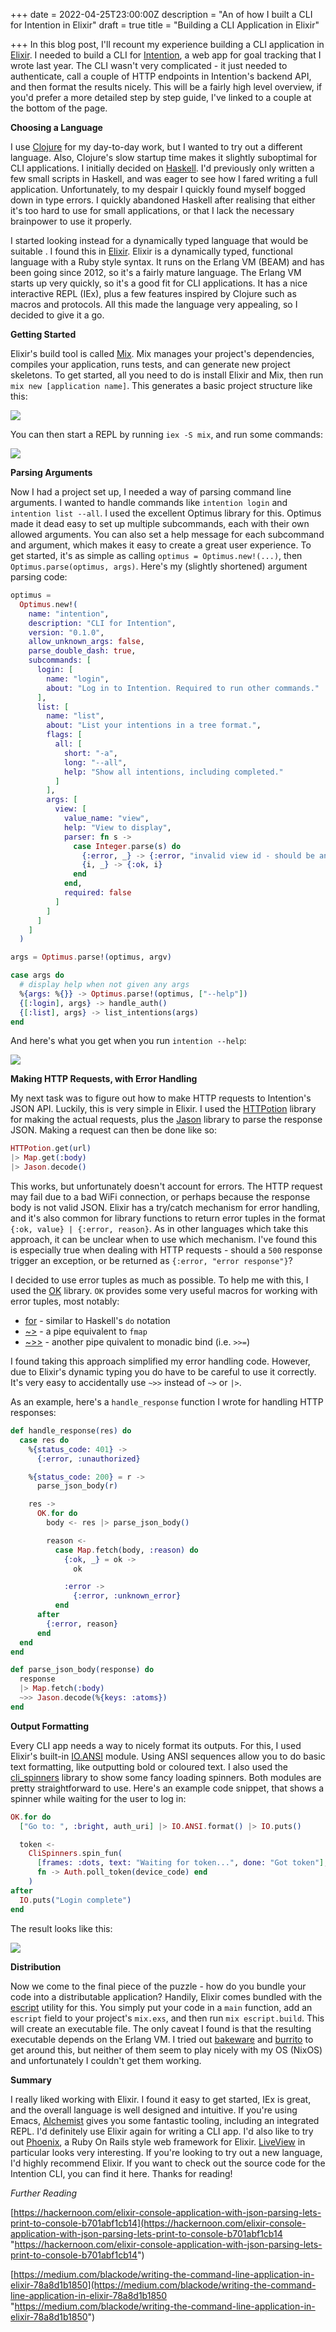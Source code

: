 +++
date = 2022-04-25T23:00:00Z
description = "An of how I built a CLI for Intention in Elixir"
draft = true
title = "Building a CLI Application in Elixir"

+++
In this blog post, I'll recount my experience building a CLI application in [Elixir](https://elixir-lang.org/). I needed to build a CLI for [Intention](https://about.i.ntention.app/), a web app for goal tracking that I wrote last year. The CLI wasn't very complicated - it just needed to authenticate, call a couple of HTTP endpoints in Intention's backend API, and then format the results nicely. This will be a fairly high level overview, if you'd prefer a more detailed step by step guide, I've linked to a couple at the bottom of the page.

**Choosing a Language**

I use [Clojure](https://clojure.org/) for my day-to-day work, but I wanted to try out a different language. Also, Clojure's slow startup time makes it slightly suboptimal for CLI applications. I initially decided on [Haskell](https://www.haskell.org/). I'd previously only written a few small scripts in Haskell, and was eager to see how I fared writing a full application. Unfortunately, to my despair I quickly found myself bogged down in type errors. I quickly abandoned Haskell after realising that either it's too hard to use for small applications, or that I lack the necessary brainpower to use it properly.

I started looking instead for a dynamically typed language that would be suitable . I found this in [Elixir](https://elixir-lang.org/ "Elixir Language"). Elixir is a dynamically typed, functional language with a Ruby style syntax. It runs on the Erlang VM (BEAM) and has been going since 2012, so it's a fairly mature language. The Erlang VM starts up very quickly, so it's a good fit for CLI applications. It has a nice interactive REPL (IEx), plus a few features inspired by Clojure such as macros and protocols. All this made the language very appealing, so I decided to give it a go.

**Getting Started**

Elixir's build tool is called [Mix](https://hexdocs.pm/mix/1.12/Mix.html). Mix manages your project's dependencies, compiles your application, runs tests, and can generate new project skeletons. To get started, all you need to do is install Elixir and Mix, then run `mix new [application name]`. This generates a basic project structure like this:

![](/screenshot-from-2022-04-25-16-28-02.png)

You can then start a REPL by running `iex -S mix`, and run some commands:

![](/iex.gif)

**Parsing Arguments**

Now I had a project set up, I needed a way of parsing command line arguments. I wanted to handle commands like `intention login` and `intention list --all`. I used the excellent Optimus library for this. Optimus made it dead easy to set up multiple subcommands, each with their own allowed arguments. You can also set a help message for each subcommand and argument, which makes it easy to create a great user experience. To get started, it's as simple as calling `optimus = Optimus.new!(...)`, then `Optimus.parse(optimus, args)`. Here's my (slightly shortened) argument parsing code:

```elixir
optimus =
  Optimus.new!(
    name: "intention",
    description: "CLI for Intention",
    version: "0.1.0",
    allow_unknown_args: false,
    parse_double_dash: true,
    subcommands: [
      login: [
        name: "login",
        about: "Log in to Intention. Required to run other commands."
      ],
      list: [
        name: "list",
        about: "List your intentions in a tree format.",
        flags: [
          all: [
            short: "-a",
            long: "--all",
            help: "Show all intentions, including completed."
          ]
        ],
        args: [
          view: [
            value_name: "view",
            help: "View to display",
            parser: fn s ->
              case Integer.parse(s) do
                {:error, _} -> {:error, "invalid view id - should be an integer"}
                {i, _} -> {:ok, i}
              end
            end,
            required: false
          ]
        ]
      ]
    ]
  )

args = Optimus.parse!(optimus, argv)

case args do
  # display help when not given any args
  %{args: %{}} -> Optimus.parse!(optimus, ["--help"])
  {[:login], args} -> handle_auth()
  {[:list], args} -> list_intentions(args)
end
```

And here's what you get when you run `intention --help`:

![](/screenshot-from-2022-04-25-17-35-29.png)

**Making HTTP Requests, with Error Handling**

My next task was to figure out how to make HTTP requests to Intention's JSON API. Luckily, this is very simple in Elixir. I used the [HTTPotion](https://github.com/unrelentingtech/httpotion) library for making the actual requests, plus the [Jason](https://github.com/michalmuskala/jason) library to parse the response JSON. Making a request can then be done like so:

```elixir
HTTPotion.get(url)
|> Map.get(:body)
|> Jason.decode()
```

This works, but unfortunately doesn't account for errors. The HTTP request may fail due to a bad WiFi connection, or perhaps because the response body is not valid JSON. Elixir has a try/catch mechanism for error handling, and it's also common for library functions to return error tuples in the format `{:ok, value} | {:error, reason}`. As in other languages which take this approach, it can be unclear when to use which mechanism. I've found this is especially true when dealing with HTTP requests - should a `500` response trigger an exception, or be returned as `{:error, "error response"}`?

I decided to use error tuples as much as possible. To help me with this, I used the [OK](https://github.com/CrowdHailer/OK) library. `OK` provides some very useful macros for working with error tuples, most notably: 

* [for](https://github.com/CrowdHailer/OK#okfor) - similar to Haskell's `do` notation
* [~>](https://github.com/CrowdHailer/OK#ok-pipe) - a pipe equivalent to `fmap`
* [~>>](https://github.com/CrowdHailer/OK#ok-pipe) - another pipe quivalent to monadic bind (i.e. `>>=`)

I found taking this approach simplified my error handling code. However, due to Elixir's dynamic typing you do have to be careful to use it correctly. It's very easy to accidentally use `~>>` instead of `~>` or `|>`. 

As an example, here's a `handle_response` function I wrote for handling HTTP responses:

```elixir
def handle_response(res) do
  case res do
    %{status_code: 401} ->
      {:error, :unauthorized}

    %{status_code: 200} = r ->
      parse_json_body(r)

    res ->
      OK.for do
        body <- res |> parse_json_body()

        reason <-
          case Map.fetch(body, :reason) do
            {:ok, _} = ok ->
              ok

            :error ->
              {:error, :unknown_error}
          end
      after
        {:error, reason}
      end
  end
end

def parse_json_body(response) do
  response
  |> Map.fetch(:body)
  ~>> Jason.decode(%{keys: :atoms})
end
```

**Output Formatting**

Every CLI app needs a way to nicely format its outputs. For this, I used Elixir's built-in [IO.ANSI](https://hexdocs.pm/elixir/1.12/IO.ANSI.html) module. Using ANSI sequences allow you to do basic text formatting, like outputting bold or coloured text. I also used the [cli_spinners](https://github.com/blackode/elixir_cli_spinners) library to show some fancy loading spinners. Both modules are pretty straightforward to use. Here's an example code snippet, that shows a spinner while waiting for the user to log in:

```elixir
OK.for do
  ["Go to: ", :bright, auth_uri] |> IO.ANSI.format() |> IO.puts()

  token <-
    CliSpinners.spin_fun(
      [frames: :dots, text: "Waiting for token...", done: "Got token"],
      fn -> Auth.poll_token(device_code) end
    )
after
  IO.puts("Login complete")
end
```

The result looks like this:

![](/intention-login.gif)

**Distribution**

Now we come to the final piece of the puzzle - how do you bundle your code into a distributable application? Handily, Elixir comes bundled with the [escript](https://elixirschool.com/en/lessons/intermediate/escripts#building-2) utility for this. You simply put your code in a `main` function, add an `escript` field to your project's `mix.exs`, and then run `mix escript.build`. This will create an executable file. The only caveat I found is that the resulting executable depends on the Erlang VM. I tried out [bakeware](https://github.com/bake-bake-bake/bakeware) and [burrito](https://github.com/burrito-elixir/burrito) to get around this, but neither of them seem to play nicely with my OS (NixOS) and unfortunately I couldn't get them working.

**Summary**

I really liked working with Elixir. I found it easy to get started, IEx is great, and the overall language is well designed and intuitive. If you're using Emacs, [Alchemist](https://alchemist.readthedocs.io/en/latest/) gives you some fantastic tooling, including an integrated REPL. I'd definitely use Elixir again for writing a CLI app. I'd also like to try out [Phoenix](https://www.phoenixframework.org/), a Ruby On Rails style web framework for Elixir. [LiveView](https://github.com/phoenixframework/phoenix_live_view) in particular looks very interesting. If you're looking to try out a new language, I'd highly recommend Elixir. If you want to check out the source code for the Intention CLI, you can find it here. Thanks for reading!

_Further Reading_

[https://hackernoon.com/elixir-console-application-with-json-parsing-lets-print-to-console-b701abf1cb14](https://hackernoon.com/elixir-console-application-with-json-parsing-lets-print-to-console-b701abf1cb14 "https://hackernoon.com/elixir-console-application-with-json-parsing-lets-print-to-console-b701abf1cb14")

[https://medium.com/blackode/writing-the-command-line-application-in-elixir-78a8d1b1850](https://medium.com/blackode/writing-the-command-line-application-in-elixir-78a8d1b1850 "https://medium.com/blackode/writing-the-command-line-application-in-elixir-78a8d1b1850")